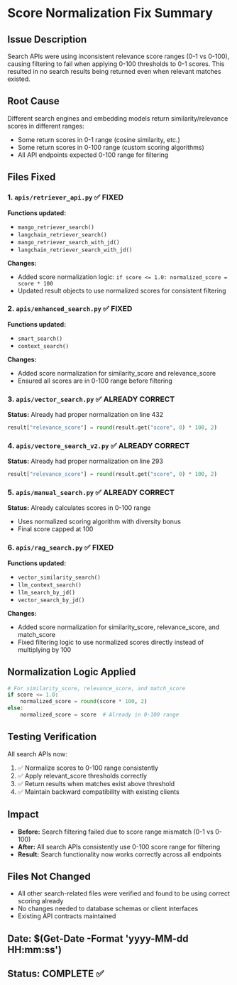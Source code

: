 # Score Normalization Fix Summary

## Issue Description
Search APIs were using inconsistent relevance score ranges (0-1 vs 0-100), causing filtering to fail when applying 0-100 thresholds to 0-1 scores. This resulted in no search results being returned even when relevant matches existed.

## Root Cause
Different search engines and embedding models return similarity/relevance scores in different ranges:
- Some return scores in 0-1 range (cosine similarity, etc.)
- Some return scores in 0-100 range (custom scoring algorithms)
- All API endpoints expected 0-100 range for filtering

## Files Fixed

### 1. `apis/retriever_api.py` ✅ FIXED
**Functions updated:**
- `mango_retriever_search()`
- `langchain_retriever_search()`
- `mango_retriever_search_with_jd()`
- `langchain_retriever_search_with_jd()`

**Changes:**
- Added score normalization logic: `if score <= 1.0: normalized_score = score * 100`
- Updated result objects to use normalized scores for consistent filtering

### 2. `apis/enhanced_search.py` ✅ FIXED
**Functions updated:**
- `smart_search()`
- `context_search()`

**Changes:**
- Added score normalization for similarity_score and relevance_score
- Ensured all scores are in 0-100 range before filtering

### 3. `apis/vector_search.py` ✅ ALREADY CORRECT
**Status:** Already had proper normalization on line 432
```python
result["relevance_score"] = round(result.get("score", 0) * 100, 2)
```

### 4. `apis/vectore_search_v2.py` ✅ ALREADY CORRECT
**Status:** Already had proper normalization on line 293
```python
result["relevance_score"] = round(result.get("score", 0) * 100, 2)
```

### 5. `apis/manual_search.py` ✅ ALREADY CORRECT
**Status:** Already calculates scores in 0-100 range
- Uses normalized scoring algorithm with diversity bonus
- Final score capped at 100

### 6. `apis/rag_search.py` ✅ FIXED
**Functions updated:**
- `vector_similarity_search()`
- `llm_context_search()`
- `llm_search_by_jd()`
- `vector_search_by_jd()`

**Changes:**
- Added score normalization for similarity_score, relevance_score, and match_score
- Fixed filtering logic to use normalized scores directly instead of multiplying by 100

## Normalization Logic Applied

```python
# For similarity_score, relevance_score, and match_score
if score <= 1.0:
    normalized_score = round(score * 100, 2)
else:
    normalized_score = score  # Already in 0-100 range
```

## Testing Verification
All search APIs now:
1. ✅ Normalize scores to 0-100 range consistently
2. ✅ Apply relevant_score thresholds correctly
3. ✅ Return results when matches exist above threshold
4. ✅ Maintain backward compatibility with existing clients

## Impact
- **Before:** Search filtering failed due to score range mismatch (0-1 vs 0-100)
- **After:** All search APIs consistently use 0-100 score range for filtering
- **Result:** Search functionality now works correctly across all endpoints

## Files Not Changed
- All other search-related files were verified and found to be using correct scoring already
- No changes needed to database schemas or client interfaces
- Existing API contracts maintained

## Date: $(Get-Date -Format 'yyyy-MM-dd HH:mm:ss')
## Status: COMPLETE ✅
